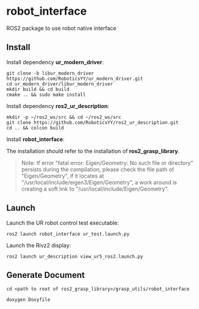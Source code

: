# robot_interface

ROS2 package to use robot native interface

## Install

Install dependency **ur_modern_driver**:

```shell
git clone -b libur_modern_driver https://github.com/RoboticsYY/ur_modern_driver.git
cd ur_modern_driver/libur_modern_driver
mkdir build && cd build
cmake .. && sudo make install
```

Install dependency **ros2_ur_description**:

```shell
mkdir -p ~/ros2_ws/src && cd ~/ros2_ws/src
git clone https://github.com/RoboticsYY/ros2_ur_description.git
cd .. && colcon build
```

Install **robot_interface**:

The installation should refer to the installation of **ros2_grasp_library**.

> Note: If error "fatal error: Eigen/Geometry: No such file or directory" persists during the compilation, please check the file path of "Eigen/Geometry", if it locates at "/usr/local/include/eigen3/Eigen/Geometry", a work around is creating a soft link to "/usr/local/include/Eigen/Geometry".

## Launch

Launch the UR robot control test executable:

```shell
ros2 launch robot_interface ur_test.launch.py
```

Launch the Rivz2 display:

```shell
ros2 launch ur_description view_ur5_ros2.launch.py
```

## Generate Document

```shell
cd <path to root of ros2_grasp_library>/grasp_utils/robot_interface

doxygen Doxyfile
```
